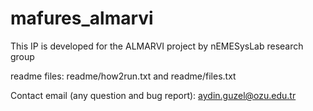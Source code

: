 # mafures_almarvi
This IP is developed for the ALMARVI project by nEMESysLab research group

readme files:
 readme/how2run.txt and readme/files.txt

Contact email (any question and bug report): aydin.guzel@ozu.edu.tr



